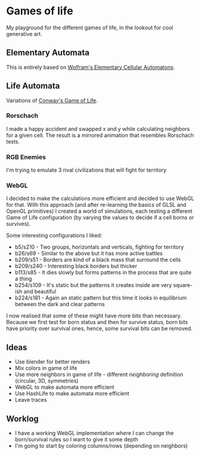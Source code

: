 # Games of life

My playground for the different games of life, in the lookout for cool generative art.

## Elementary Automata

This is entirely based on [Wolfram's Elementary Cellular Automatons](https://mathworld.wolfram.com/ElementaryCellularAutomaton.html).

## Life Automata

Variations of [Conway's Game of Life](https://en.wikipedia.org/wiki/Conway's_Game_of_Life).

### Rorschach

I made a happy accident and swapped x and y while calculating neighbors for a given cell. The result is a mirrored animation that resembles Rorschach tests.

### RGB Enemies

I'm trying to emulate 3 rival civilizations that will fight for territory

### WebGL

I decided to make the calculations more efficient and decided to use WebGL for that. With this approach (and after re-learning the basics of GLSL and OpenGL primitives) I created a world of simulations, each testing a different Game of Life configuration (by varying the values to decide if a cell borns or survives).

Some interesting configurations I liked:

- b5/s210 - Two groups, horizontals and verticals, fighting for territory
- b26/s69 - Similar to the above but it has more active battles
- b209/s51 - Borders are kind of a black mass that surround the cells
- b209/s240 - Interesting black borders but thicker
- b113/s85 - It dies slowly but forms patterns in the process that are quite a thing
- b254/s109 - It's static but the patterns it creates inside are very square-ish and beautiful
- b224/s181 - Again an static pattern but this time it looks in equilibrium between the dark and clear patterns

I now realised that some of these might have more bits than necessary. Because we first test for born status and then for survive status, born bits have priority over survival ones, hence, some survival bits can be removed.

## Ideas

- Use blender for better renders
- Mix colors in game of life
- Use more neighbors in game of life - different _neighboring_ definition (circular, 3D, symmetries)
- WebGL to make automata more efficient
- Use HashLife to make automata more efficient
- Leave traces

## Worklog

- I have a working WebGL implementation where I can change the born/survival rules so I want to give it some depth
- I'm going to start by coloring columns/rows (depending on neighbors)
